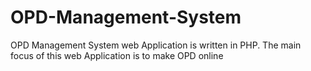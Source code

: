 # OPD-Management-System
OPD Management System web Application is written in PHP. The main focus of this web Application is to make OPD online 

